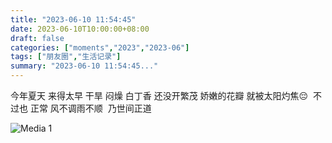 ```yaml
---
title: "2023-06-10 11:54:45"
date: 2023-06-10T10:00:00+08:00
draft: false
categories: ["moments","2023","2023-06"]
tags: ["朋友圈","生活记录"]
summary: "2023-06-10 11:54:45..."
---
```


今年夏天  来得太早
​干旱  闷燥
​白丁香  还没开繁茂
​娇嫩的花瓣  就被太阳灼焦
​
​😔
​
​不过也  正常
​风不调雨不顺 ​ 乃世间正道

![Media 1](/Moments/photos/2023-06-10/202306101154450.jpg)

